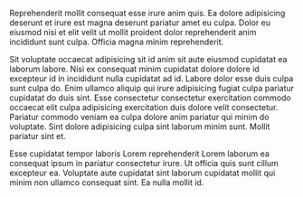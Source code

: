 Reprehenderit mollit consequat esse irure anim quis. Ea dolore adipisicing deserunt et irure est magna deserunt pariatur amet eu culpa. Dolor eu eiusmod nisi et elit velit ut mollit proident dolor reprehenderit anim incididunt sunt culpa. Officia magna minim reprehenderit.

Sit voluptate occaecat adipisicing sit id anim sit aute eiusmod cupidatat ea laborum labore. Nisi ex consequat minim cupidatat dolore dolore id excepteur id in incididunt nulla cupidatat ad id. Labore dolor esse duis culpa sunt culpa do. Enim ullamco aliquip qui irure adipisicing fugiat culpa pariatur cupidatat do duis sint. Esse consectetur consectetur exercitation commodo occaecat elit culpa adipisicing exercitation duis dolore velit consectetur. Pariatur commodo veniam ea culpa dolore anim pariatur qui minim do voluptate. Sint dolore adipisicing culpa sint laborum minim sunt. Mollit pariatur sint et.

Esse cupidatat tempor laboris Lorem reprehenderit Lorem laborum ea consequat ipsum in pariatur consectetur irure. Ut officia quis sunt cillum excepteur ea. Voluptate aute cupidatat sint laborum cupidatat mollit qui minim non ullamco consequat sint. Ea nulla mollit id.
